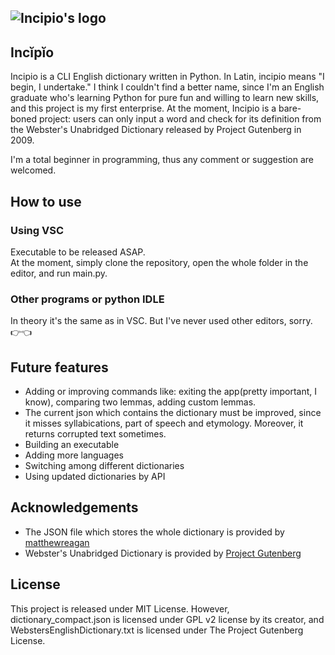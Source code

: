 ## ![Incipio's logo](https://camo.githubusercontent.com/85f336b99a9ef0a0aa5ed0631d8917aba2481ec6680f94b192ba7b50206e12ba/68747470733a2f2f692e706f7374696d672e63632f7a444648596a32562f696e636970696f2e706e67)

## Incĭpĭo

Incipio is a CLI English dictionary written in Python. In Latin, incipio means "I begin, I undertake." I think I couldn't find a better name, since I'm an English graduate who's learning Python for pure fun and willing to learn new skills, and this project is my first enterprise. At the moment, Incipio is a bare-boned project: users can only input a word and check for its definition from the Webster's Unabridged Dictionary released by Project Gutenberg in 2009.  
  
I'm a total beginner in programming, thus any comment or suggestion are welcomed.

## How to use

### Using VSC

Executable to be released ASAP.  
At the moment, simply clone the repository, open the whole folder in the editor, and run main.py.

### Other programs or python IDLE

In theory it's the same as in VSC. But I've never used other editors, sorry. 👉👈

## Future features

* Adding or improving commands like: exiting the app(pretty important, I know), comparing two lemmas, adding custom lemmas.
* The current json which contains the dictionary must be improved, since it misses syllabications, part of speech and etymology. Moreover, it returns corrupted text sometimes.
* Building an executable
* Adding more languages
* Switching among different dictionaries
* Using updated dictionaries by API

## Acknowledgements

* The JSON file which stores the whole dictionary is provided by [matthewreagan](https://github.com/matthewreagan/WebstersEnglishDictionary)
* Webster's Unabridged Dictionary is provided by [Project Gutenberg](https://www.gutenberg.org/ebooks/29765)

## License

This project is released under MIT License. However, dictionary_compact.json is licensed under GPL v2 license by its creator, and WebstersEnglishDictionary.txt is licensed under The Project Gutenberg License.
